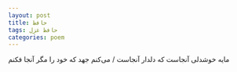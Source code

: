 ```yaml
---
layout: post
title: حافظ
tags: حافظ غزل
categories: poem
---
```


مایه خوشدلی آنجاست که دلدار آنجاست / می‌کنم جهد که خود را مگر آنجا فکنم